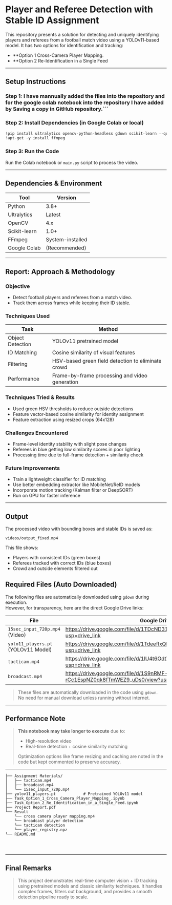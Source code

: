 # Player and Referee Detection with Stable ID Assignment

This repository presents a solution for detecting and uniquely identifying players and referees from a football match video using a YOLOv11-based model. It has two options for identification and tracking:
- **Option 1 Cross-Camera Player Mapping.
- **Option 2 Re-Identification in a Single Feed
---

## Setup Instructions

### Step 1: I have mannually added the files into the repository and for the google colab notebook into the repository I have added by Saving a copy in GitHub repository.```

### Step 2: Install Dependencies (in Google Colab or local)
```python
!pip install ultralytics opencv-python-headless gdown scikit-learn --quiet
!apt-get -y install ffmpeg  
```

### Step 3: Run the Code
Run the Colab notebook or `main.py` script to process the video.

---

## Dependencies & Environment

| Tool         | Version 	  |
|--------------|------------------|
| Python       | 3.8+    	  |
| Ultralytics  | Latest  	  |
| OpenCV       | 4.x     	  | 
| Scikit-learn | 1.0+    	  |
| FFmpeg       | System-installed |
| Google Colab | (Recommended)    |

---

## Report: Approach & Methodology

### Objective
- Detect football players and referees from a match video.
- Track them across frames while keeping their ID stable.

### Techniques Used

| Task 		   | Method 						|
|------------------|----------------------------------------------------|
| Object Detection | YOLOv11 pretrained model 				|
| ID Matching 	   | Cosine similarity of visual features 		|
| Filtering 	   | HSV-based green field detection to eliminate crowd |
| Performance 	   | Frame-by-frame processing and video generation 	|

### Techniques Tried & Results
- Used green HSV thresholds to reduce outside detections 
- Feature vector-based cosine similarity for identity assignment 
- Feature extraction using resized crops (64x128) 

### Challenges Encountered
- Frame-level identity stability with slight pose changes
- Referees in blue getting low similarity scores in poor lighting
- Processing time due to full-frame detection + similarity check

### Future Improvements
- Train a lightweight classifier for ID matching
- Use better embedding extractor like MobileNet/ReID models
- Incorporate motion tracking (Kalman filter or DeepSORT)
- Run on GPU for faster inference

---

## Output
The processed video with bounding boxes and stable IDs is saved as:

```
videos/output_fixed.mp4
```

This file shows:
- Players with consistent IDs (green boxes)
- Referees tracked with correct IDs (blue boxes)
- Crowd and outside elements filtered out

## Required Files (Auto Downloaded)

The following files are automatically downloaded using `gdown` during execution.  
However, for transparency, here are the direct Google Drive links:

| File                  	      | Google Drive Link                                                                    |
|-------------------------------------|--------------------------------------------------------------------------------------|
| `15sec_input_720p.mp4` (Video)      | https://drive.google.com/file/d/1TDcND31fvEDvcnZCaianTxJrmT8q7iIi/view?usp=drive_link|
| `yolo11_players.pt` (YOLOv11 Model) | https://drive.google.com/file/d/1TdeefIxQIPoiZeVV7VvFW7998_iFRyTl/view?usp=drive_link|
| `tacticam.mp4`		      | https://drive.google.com/file/d/1lU4t6OdtVHGAda1oE9PNH_hcctBqLuDS/view?usp=drive_link|
| `broadcast.mp4`		      | https://drive.google.com/file/d/1S9nRMF-rCc1EspNZ0qk8fTmWEZ9_uDs0/view?usp=drive_link|

 
> These files are automatically downloaded in the code using `gdown`.  
> No need for manual download unless running without internet.


---

## Performance Note

> **This notebook may take longer to execute** due to:
> - High-resolution video
> - Real-time detection + cosine similarity matching
>
> Optimization options like frame resizing and caching are noted in the code but kept commented to preserve accuracy.

---


```
├── Assignment Materials/
│   ├── tacticam.mp4
│   ├── broadcast.mp4
│   └── 15sec_input_720p.mp4
├── yolov11_players.pt            # Pretrained YOLOv11 model
├── Task_Option_1_Cross_Camera_Player_Mapping_.ipynb
├── Task_Option_2_Re_Identification_in_a_Single_Feed.ipynb
├── Project Report.pdf
└── Result
    └── cross camera player mapping.mp4
    └── broadcast player detection
    └── tacticam detection
    └── player_registry.npz
└── README.md


              
```

---

## Final Remarks

> This project demonstrates real-time computer vision + ID tracking using pretrained models and classic similarity techniques. It handles complex frames, filters out background, and provides a smooth detection pipeline ready to scale.
